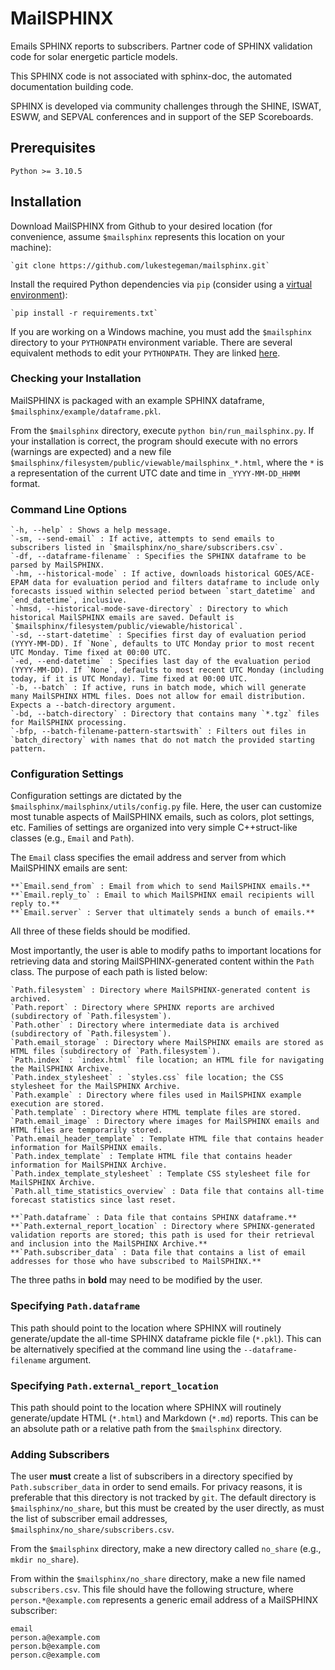 # MailSPHINX
Emails SPHINX reports to subscribers. Partner code of SPHINX validation code for solar energetic particle models.

This SPHINX code is not associated with sphinx-doc, the automated documentation building code.

SPHINX is developed via community challenges through the SHINE, ISWAT, ESWW, and SEPVAL conferences and in support of the SEP Scoreboards.

## Prerequisites

`Python >= 3.10.5`

## Installation

Download MailSPHINX from Github to your desired location (for convenience, assume `$mailsphinx` represents this location on your machine):

    `git clone https://github.com/lukestegeman/mailsphinx.git`

Install the required Python dependencies via `pip` (consider using a [virtual environment](https://docs.python.org/3/library/venv.html)):

    `pip install -r requirements.txt`

If you are working on a Windows machine, you must add the `$mailsphinx` directory to your `PYTHONPATH` environment variable. There are several equivalent methods to edit your `PYTHONPATH`. They are linked [here](https://www.tutorialspoint.com/how-to-set-python-environment-variable-pythonpath-on-windows).

### Checking your Installation

MailSPHINX is packaged with an example SPHINX dataframe, `$mailsphinx/example/dataframe.pkl`.

From the `$mailsphinx` directory, execute `python bin/run_mailsphinx.py`. If your installation is correct, the program should execute with no errors (warnings are expected) and a new file `$mailsphinx/filesystem/public/viewable/mailsphinx_*.html`, where the `*` is a representation of the current UTC date and time in `_YYYY-MM-DD_HHMM` format.

### Command Line Options

    `-h, --help` : Shows a help message.
    `-sm, --send-email` : If active, attempts to send emails to subscribers listed in `$mailsphinx/no_share/subscribers.csv`.
    `-df, --dataframe-filename` : Specifies the SPHINX dataframe to be parsed by MailSPHINX.
    `-hm, --historical-mode` : If active, downloads historical GOES/ACE-EPAM data for evaluation period and filters dataframe to include only forecasts issued within selected period between `start_datetime` and `end_datetime`, inclusive.
    `-hmsd, --historical-mode-save-directory` : Directory to which historical MailSPHINX emails are saved. Default is `$mailsphinx/filesystem/public/viewable/historical`.
    `-sd, --start-datetime` : Specifies first day of evaluation period (YYYY-MM-DD). If `None`, defaults to UTC Monday prior to most recent UTC Monday. Time fixed at 00:00 UTC.
    `-ed, --end-datetime` : Specifies last day of the evaluation period (YYYY-MM-DD). If `None`, defaults to most recent UTC Monday (including today, if it is UTC Monday). Time fixed at 00:00 UTC.
    `-b, --batch` : If active, runs in batch mode, which will generate many MailSPHINX HTML files. Does not allow for email distribution. Expects a --batch-directory argument.
    `-bd, --batch-directory` : Directory that contains many `*.tgz` files for MailSPHINX processing.
    `-bfp, --batch-filename-pattern-startswith` : Filters out files in `batch_directory` with names that do not match the provided starting pattern.

### Configuration Settings

Configuration settings are dictated by the `$mailsphinx/mailsphinx/utils/config.py` file. Here, the user can customize most tunable aspects of MailSPHINX emails, such as colors, plot settings, etc. Families of settings are organized into very simple C++struct-like classes (e.g., `Email` and `Path`).

The `Email` class specifies the email address and server from which MailSPHINX emails are sent:
    
    **`Email.send_from` : Email from which to send MailSPHINX emails.**
    **`Email.reply_to` : Email to which MailSPHINX email recipients will reply to.**
    **`Email.server` : Server that ultimately sends a bunch of emails.**

All three of these fields should be modified.

Most importantly, the user is able to modify paths to important locations for retrieving data and storing MailSPHINX-generated content within the `Path` class. The purpose of each path is listed below:

    `Path.filesystem` : Directory where MailSPHINX-generated content is archived.
    `Path.report` : Directory where SPHINX reports are archived (subdirectory of `Path.filesystem`).
    `Path.other` : Directory where intermediate data is archived (subdirectory of `Path.filesystem`).
    `Path.email_storage` : Directory where MailSPHINX emails are stored as HTML files (subdirectory of `Path.filesystem`).
    `Path.index` : `index.html` file location; an HTML file for navigating the MailSPHINX Archive.
    `Path.index_stylesheet` : `styles.css` file location; the CSS stylesheet for the MailSPHINX Archive.
    `Path.example` : Directory where files used in MailSPHINX example execution are stored.
    `Path.template` : Directory where HTML template files are stored.
    `Path.email_image` : Directory where images for MailSPHINX emails and HTML files are temporarily stored.
    `Path.email_header_template` : Template HTML file that contains header information for MailSPHINX emails.
    `Path.index_template` : Template HTML file that contains header information for MailSPHINX Archive.
    `Path.index_template_stylesheet` : Template CSS stylesheet file for MailSPHINX Archive.
    `Path.all_time_statistics_overview` : Data file that contains all-time forecast statistics since last reset.

    **`Path.dataframe` : Data file that contains SPHINX dataframe.**
    **`Path.external_report_location` : Directory where SPHINX-generated validation reports are stored; this path is used for their retrieval and inclusion into the MailSPHINX Archive.**
    **`Path.subscriber_data` : Data file that contains a list of email addresses for those who have subscribed to MailSPHINX.**

The three paths in **bold** may need to be modified by the user. 

### Specifying `Path.dataframe`

This path should point to the location where SPHINX will routinely generate/update the all-time SPHINX dataframe pickle file (`*.pkl`). This can be alternatively specified at the command line using the `--dataframe-filename` argument.

### Specifying `Path.external_report_location`

This path should point to the location where SPHINX will routinely generate/update HTML (`*.html`) and Markdown (`*.md`) reports. This can be an absolute path or a relative path from the `$mailsphinx` directory.

### Adding Subscribers

The user **must** create a list of subscribers in a directory specified by `Path.subscriber_data` in order to send emails. For privacy reasons, it is preferable that this directory is not tracked by `git`. The default directory is `$mailsphinx/no_share`, but this must be created by the user directly, as must the list of subscriber email addresses, `$mailsphinx/no_share/subscribers.csv`.

From the `$mailsphinx` directory, make a new directory called `no_share` (e.g., `mkdir no_share`).

From within the `$mailsphinx/no_share` directory, make a new file named `subscribers.csv`. This file should have the following structure, where `person.*@example.com` represents a generic email address of a MailSPHINX subscriber:

```
email
person.a@example.com
person.b@example.com
person.c@example.com
```
